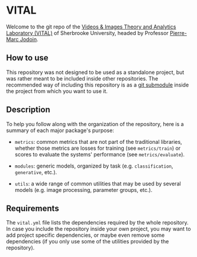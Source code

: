 # VITAL

Welcome to the git repo of the [Videos & Images Theory and Analytics Laboratory (VITAL)](http://vital.dinf.usherbrooke.ca/ "VITAL home page")
of Sherbrooke University, headed by Professor [Pierre-Marc Jodoin](http://info.usherbrooke.ca/pmjodoin/).

## How to use
This repository was not designed to be used as a standalone project, but was rather meant to be included inside other
repositories. The recommended way of including this repository is as a [git submodule](https://git-scm.com/book/en/v2/Git-Tools-Submodules)
inside the project from which you want to use it.

## Description
To help you follow along with the organization of the repository, here is a summary of each major package's purpose:

- `metrics`: common metrics that are not part of the traditional libraries, whether those metrics are losses for
training (see `metrics/train`) or scores to evaluate the systems' performance (see `metrics/evaluate`).

- `modules`: generic models, organized by task (e.g. `classification`, `generative`, etc.).

- `utils`: a wide range of common utilities that may be used by several models
(e.g. image processing, parameter groups, etc.).

## Requirements
The `vital.yml` file lists the dependencies required by the whole repository. In case you include the repository inside
your own project, you may want to add project specific dependencies, or maybe even remove some dependencies (if you only
use some of the utilities provided by the repository).
